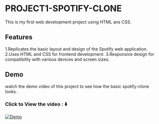 # PROJECT1-SPOTIFY-CLONE
This is my first web development project using HTML ans CSS.

## Features
1.Replicates the basic layout and design of the Spotify web application.
2.Uses HTML and CSS for frontend development.
3.Responsive design for compatibility with various devices and screen sizes.

## Demo
watch the demo video of this project to see how the basic spotify-clone looks.

### Click to View the video : ⬇️ 

[![Demo](https://drive.google.com/file/d/1ehxJVfI5BCNepZtTOuAA30wisf9pBOHW/view?usp=drive_link)](https://drive.google.com/drive/u/0/folders/1kH8UUMtvlpAO2AYIAbuoGKJvpOiAZrGl)

